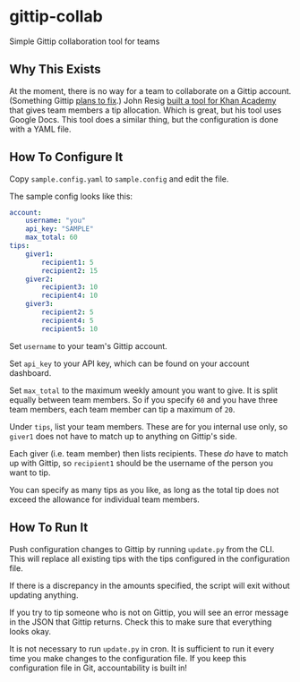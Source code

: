 # gittip-collab

Simple Gittip collaboration tool for teams

## Why This Exists

At the moment, there is no way for a team to collaborate on a Gittip account. (Something Gittip [plans to fix](https://github.com/gittip/www.gittip.com/issues/1153).) John Resig [built a tool for Khan Academy](http://ejohn.org/blog/gittip-at-khan-academy/) that gives team members a tip allocation. Which is great, but his tool uses Google Docs. This tool does a similar thing, but the configuration is done with a YAML file.

## How To Configure It

Copy `sample.config.yaml` to `sample.config` and edit the file.

The sample config looks like this:

```yaml
account:
    username: "you"
    api_key: "SAMPLE"
    max_total: 60
tips:
    giver1:
        recipient1: 5
        recipient2: 15
    giver2:
        recipient3: 10
        recipient4: 10
    giver3:
        recipient2: 5
        recipient4: 5
        recipient5: 10
```

Set `username` to your team's Gittip account.

Set `api_key` to your API key, which can be found on your account dashboard.

Set `max_total` to the maximum weekly amount you want to give. It is split equally between team members. So if you specify `60` and you have three team members, each team member can tip a maximum of `20`.

Under `tips`, list your team members. These are for you internal use only, so `giver1` does not have to match up to anything on Gittip's side.

Each giver (i.e. team member) then lists recipients. These _do_ have to match up with Gittip, so `recipient1` should be the username of the person you want to tip.

You can specify as many tips as you like, as long as the total tip does not exceed the allowance for individual team members.

## How To Run It

Push configuration changes to Gittip by running `update.py` from the CLI. This will replace all existing tips with the tips configured in the configuration file.

If there is a discrepancy in the amounts specified, the script will exit without updating anything.

If you try to tip someone who is not on Gittip, you will see an error message in the JSON that Gittip returns. Check this to make sure that everything looks okay.

It is not necessary to run `update.py` in cron. It is sufficient to run it every time you make changes to the configuration file. If you keep this configuration file in Git, accountability is built in!
